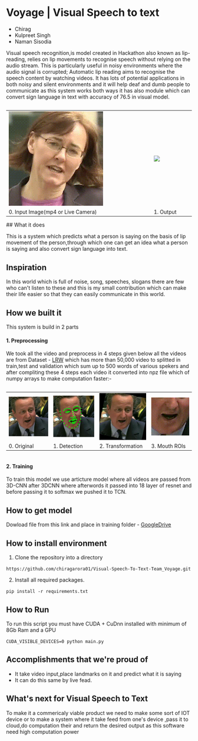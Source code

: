 # Voyage | Visual Speech to text



- Chirag
- Kulpreet Singh
- Naman Sisodia


Visual speech recognition,is model created in  Hackathon also known as lip-reading, relies on lip movements to recognise speech without relying on the audio stream. This is particularly useful in noisy environments where the audio signal is corrupted; Automatic lip reading aims to recognise the speech content by watching videos. It has lots of potential applications in both noisy and silent environments and it will help deaf and dumb people to communicate as this system works both ways it has also module which can convert sign language in text with accuracy of 76.5 in visual model.

<table style="display: inline-table;">  
<tr>
<td><img src="https://github.com/chiragarora01/Visual-Speech-To-Text-Team_Voyage/blob/master/screenshot/media1.gif"></td>
<td><img src="https://github.com/chiragarora01/Visual-Speech-To-Text-Team_Voyage/blob/master/screenshot/media3.gif" width="432"></td>
<tr>
<td>0. Input Image(mp4 or Live Camera)</td> 
<td>1. Output</td>
</table>
## What it does

This is a system which predicts what a person is saying on the basis of lip movement of the person,through which one can get an idea what a person is saying and also convert sign language into text.


## Inspiration
In this world which is full of noise, song, speeches, slogans there are few who can't listen to these and this is my small contribution which can make their life easier so that they can easily communicate in this world.

## How we built it
This system is build in 2 parts 
#### 1. Preprocessing 
    
We took all the video and preprocess in 4 steps given below all the videos are from Dataset - [LRW](https://www.robots.ox.ac.uk/~vgg/data/lip_reading/lrw1.html) which has more than 50,000 video to splitted in train,test and validation which sum up to 500 words of various spekers and after compliting these 4 steps each video it converted into npz file which of numpy arrays to make computation faster:-
<table style="display: inline-table;">  
<tr><td><img src="https://github.com/chiragarora01/Visual-Speech-To-Text-Team_Voyage/blob/master/screenshot/original.gif", width="144"></td><td><img src="https://github.com/chiragarora01/Visual-Speech-To-Text-Team_Voyage/blob/master/screenshot/detected.gif" width="144"></td><td><img src="https://github.com/chiragarora01/Visual-Speech-To-Text-Team_Voyage/blob/master/screenshot/transformed.gif" width="144"></td><td><img src="https://github.com/chiragarora01/Visual-Speech-To-Text-Team_Voyage/blob/master/screenshot/cropped.gif" width="144"></td></tr>
<tr><td>0. Original</td> <td>1. Detection</td> <td>2. Transformation</td> <td>3. Mouth ROIs</td> </tr>
</table>

#### 2. Training  
To train this model we use  articture model where all videos are passed from 3D-CNN after 3DCNN where afterwords it passed into 18 layer of resnet and before passing it to softmax we pushed it to TCN.




## How to get model

Dowload file from this link and place in training folder - [GoogleDrive](https://github.com/chiragarora01/Visual-Speech-To-Text-Team_Voyage.git)


## How to install environment

1. Clone the repository into a directory

```Shell
https://github.com/chiragarora01/Visual-Speech-To-Text-Team_Voyage.git
```

2. Install all required packages.

```Shell
pip install -r requirements.txt
```

## How to Run

To run this script you must have CUDA + CuDnn installed with minimum of 8Gb Ram and a GPU 
```Shell
CUDA_VISIBLE_DEVICES=0 python main.py
```

## Accomplishments that we're proud of
- It take video input,place landmarks on it and predict what it is saying
- It can do this same by live fead.

## What's next for Visual Speech to Text 

To make it a commericaly viable product we need to make some sort of IOT device or to make a system where it take feed from one's device ,pass it to cloud,do computation their and return the desired output as this software need high computation power 

